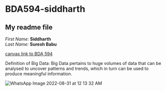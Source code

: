 # BDA594-siddharth 
## My readme file

 *First Name:*    **Siddharth**   
 *Last Name:*     **Suresh Babu**

[canvas link to BDA 594](https://sdsu.instructure.com/courses/113151)

Definition of Big Data: Big Data pertains to huge volumes of data that can be analysed to uncover patterns and trends, which in turn can be used to produce meaningful information. 




![WhatsApp Image 2022-08-31 at 12 13 32 AM](https://user-images.githubusercontent.com/112432385/187616652-da7b1592-009b-4da6-a982-ebaccb1cb89b.jpeg)
